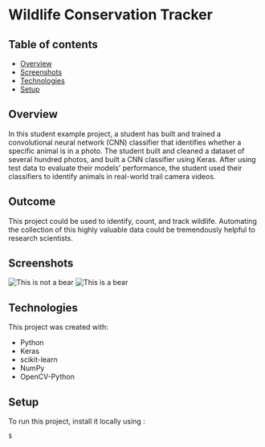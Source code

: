 # Wildlife Conservation Tracker

## Table of contents
* [Overview](#overview)
* [Screenshots](#screenshots)
* [Technologies](#technologies)
* [Setup](#setup)

## Overview
In this student example project, a student has built and trained a convolutional neural network (CNN) classifier that identifies whether a specific animal is in a photo. The student built and cleaned a dataset of several hundred photos, and built a CNN classifier using Keras. After using test data to evaluate their models’ performance, the student used their classifiers to identify animals in real-world trail camera videos.

## Outcome

This project could be used to identify, count, and track wildlife. Automating the collection of this highly valuable data could be tremendously helpful to research scientists. 

## Screenshots
![This is not a bear](https://upload.wikimedia.org/wikipedia/commons/1/11/The_classifier_thinks_this_is_not_a_bear.png)
![This is a bear](https://upload.wikimedia.org/wikipedia/commons/e/e3/This_is_a_bear.png)
	
## Technologies
This project was created with:
* Python
* Keras
* scikit-learn
* NumPy
* OpenCV-Python
	
## Setup
To run this project, install it locally using :

```
$ 
```

